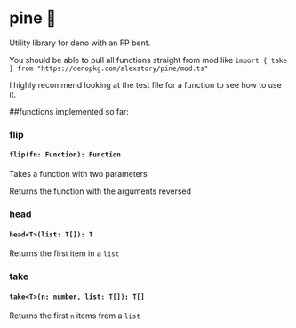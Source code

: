 # pine 🍍

Utility library for deno with an FP bent.

You should be able to pull all functions straight from mod like `import { take } from "https://denopkg.com/alexstory/pine/mod.ts"`

I highly recommend looking at the test file for a function to see how to use it.

##functions implemented so far:

### flip
#### `flip(fn: Function): Function`
Takes a function with two parameters

Returns the function with the arguments reversed 


### head 
#### `head<T>(list: T[]): T`
Returns the first item in a `list`
 
### take
#### `take<T>(n: number, list: T[]): T[]`
Returns the first `n` items from a `list`
